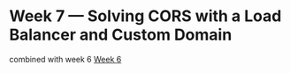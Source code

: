 # Week 7 — Solving CORS with a Load Balancer and Custom Domain
combined with week 6 [Week 6](../journal/week6.md)